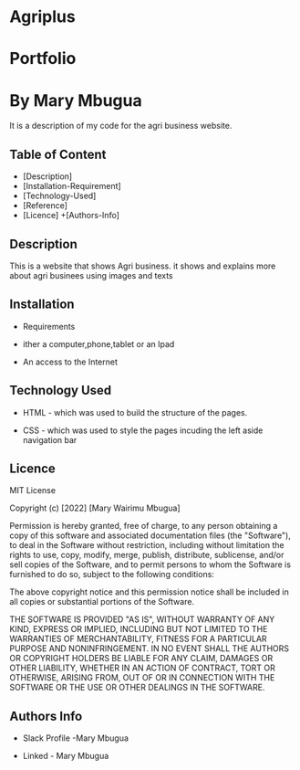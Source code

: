 
# Agriplus
# Portfolio
# By Mary Mbugua
<p>It is a description of my  code for the agri business website.</p>

## Table of Content
+ [Description]
+ [Installation-Requirement]
+ [Technology-Used]
+ [Reference]
+ [Licence]
+[Authors-Info]
## Description
<p>This is a website that shows Agri business. it shows and explains more about agri businees using images and texts</p>

## Installation
+ Requirements
+ ither a computer,phone,tablet or an Ipad

+ An access to the Internet

## Technology Used
+ HTML - which was used to build the structure of the pages.

+ CSS - which was used to style the pages incuding the left aside navigation bar


## Licence
<p>MIT License</p>

<p>Copyright (c) [2022] [Mary Wairimu Mbugua]</p>

<p>Permission is hereby granted, free of charge, to any person obtaining a copy of this software and associated documentation files (the "Software"), to deal in the Software without restriction, including without limitation the rights to use, copy, modify, merge, publish, distribute, sublicense, and/or sell copies of the Software, and to permit persons to whom the Software is furnished to do so, subject to the following conditions:

The above copyright notice and this permission notice shall be included in all copies or substantial portions of the Software.

THE SOFTWARE IS PROVIDED "AS IS", WITHOUT WARRANTY OF ANY KIND, EXPRESS OR IMPLIED, INCLUDING BUT NOT LIMITED TO THE WARRANTIES OF MERCHANTABILITY, FITNESS FOR A PARTICULAR PURPOSE AND NONINFRINGEMENT. IN NO EVENT SHALL THE AUTHORS OR COPYRIGHT HOLDERS BE LIABLE FOR ANY CLAIM, DAMAGES OR OTHER LIABILITY, WHETHER IN AN ACTION OF CONTRACT, TORT OR OTHERWISE, ARISING FROM, OUT OF OR IN CONNECTION WITH THE SOFTWARE OR THE USE OR OTHER DEALINGS IN THE SOFTWARE.</p>

## Authors Info
+ Slack Profile -Mary Mbugua

+ Linked - Mary Mbugua